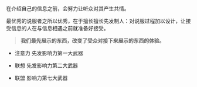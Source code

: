 在介绍自己的信息之前，会努力让听众对其产生共情。

最优秀的说服者之所以优秀，在于擅长擅长先发制人：对说服过程加以设计，让接受信息的人在与信息相遇之前就准备好接受。

> **我们最先展示的东西，改变了受众对接下来展示的东西的体验。**

- 注意力 先发影响力第一大武器

- 联想 先发影响力第二大武器

- 联盟 影响力第七大武器

